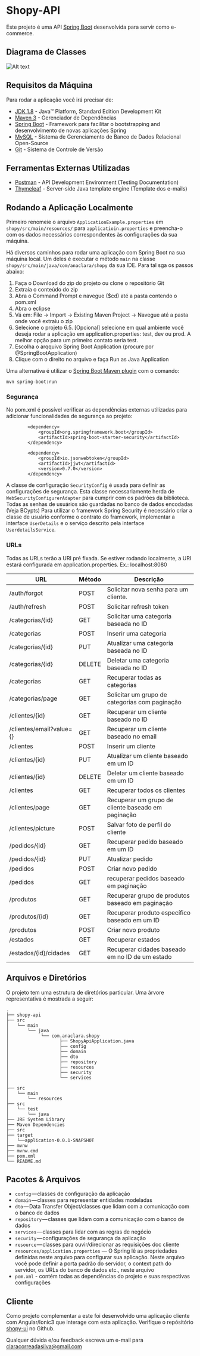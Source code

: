 # Shopy-API

Este projeto é uma API [Spring Boot](http://projects.spring.io/spring-boot/) desenvolvida para servir como e-commerce.

## Diagrama de Classes


![Alt text](https://user-images.githubusercontent.com/28203278/83186379-d42dcf80-a102-11ea-8d44-cc34ab39b514.png)


## Requisitos da Máquina

Para rodar a aplicação você irá precisar de:

*   [JDK 1.8](http://www.oracle.com/technetwork/java/javase/downloads/jdk8-downloads-2133151.html) - Java™ Platform, Standard Edition Development Kit 
*   [Maven 3](https://maven.apache.org) - Gerenciador de Dependências
*   [Spring Boot](https://spring.io/projects/spring-boot) - Framework para facilitar o bootstrapping and desenvolvimento de novas aplicações Spring 
*   [MySQL](https://www.mysql.com/) - Sistema de Gerenciamento de Banco de Dados Relacional Open-Source 
*   [Git](https://git-scm.com/) - Sistema de Controle de Versão


## Ferramentas Externas Utilizadas

* [Postman](https://www.getpostman.com/) - API Development Environment (Testing Documentation)
* [Thymeleaf](https://www.thymeleaf.org/) - Server-side Java template engine (Template dos e-mails)


## Rodando a Aplicação Localmente

Primeiro renomeie o arquivo `ApplicationExample.properties` em `shopy/src/main/resources/`  para `applicatioin.properties` e preencha-o com os dados necessários correspondentes às configurações da sua máquina. 

Há diversos caminhos para rodar uma aplicação com Spring Boot na sua máquina local. Um deles é executar o método `main` na classe `shopy/src/main/java/com/anaclara/shopy` da sua IDE. Para tal sga os passos abaixo:
1. Faça o Download do zip do projeto ou clone o repositório Git
2. Extraia o conteúdo do zip
3. Abra o Command Prompt e navegue ($cd) até a pasta contendo o pom.xml
4. Abra o eclipse
5. Vá em: File -> Import -> Existing Maven Project -> Navegue até a pasta onde você extraiu o zip
6. Selecione o projeto
6.5. [Opcional] selecione em qual ambiente você deseja rodar a aplicação em application.properties: test, dev ou prod. A melhor opção para um primeiro contato seria test.
7. Escolha o arqquivo Spring Boot Application (procure por @SpringBootApplication)
8. Clique com o direito no arquivo e faça Run as Java Application

Uma alternativa é utilizar o [Spring Boot Maven plugin](https://docs.spring.io/spring-boot/docs/current/reference/html/build-tool-plugins-maven-plugin.html) com o comando:

```shell
mvn spring-boot:run
```

### Segurança

No pom.xml é possível verificar as dependências externas utilizadas para adicionar funcionalidades de segurança ao projeto: 

```
		<dependency>
			<groupId>org.springframework.boot</groupId>
			<artifactId>spring-boot-starter-security</artifactId>
		</dependency>

		<dependency>
			<groupId>io.jsonwebtoken</groupId>
			<artifactId>jjwt</artifactId>
			<version>0.7.0</version>
		</dependency>
```
A classe de configuração `SecurityConfig` é usada para definir as configurações de segurança. Esta classe necessariamente herda de `WebSecurityConfigurerAdapter` para cumprir com os padrões da biblioteca.
Todas as senhas de usuários são guardadas no banco de dados encodadas (Veja BCypts)
Para utilizar o framework Spring Security é necessário criar a classe de usuário conforme o contrato do framework, implementar a interface `UserDetails` e o serviço descrito pela interface `UserdetailsService`. 



### URLs

Todas as URLs terão a URI pré fixada. 
Se estiver rodando localmente, a URI estará configurada em application.properties. Ex.: localhost:8080

|  URL |  Método | Descrição |
|----------|--------------|--------------|
|/auth/forgot  |  POST | Solicitar nova senha para um cliente. |
|/auth/refresh  |  POST | Solicitar refresh token |
|/categorias/{id} | GET | Solicitar uma categoria baseada no ID |
|/categorias | POST | Inserir uma categoria |
|/categorias/{id} | PUT | Atualizar uma categoria baseada no ID |
|/categorias/{id} | DELETE | Deletar uma categoria baseada no ID |
|/categorias | GET | Recuperar todas as categorias |
|/categorias/page | GET | Solicitar um grupo de categorias com paginação |
|/clientes/{id} | GET | Recuperar um cliente baseado no ID |
|/clientes/email?value={} | GET | Recuperar um cliente baseado no email |
|/clientes      | POST | Inserir um cliente|
|/clientes/{id}| PUT | Atualizar um cliente baseado em um ID |
|/clientes/{id}| DELETE | Deletar um cliente baseado em um ID |
|/clientes       | GET | Recuperar todos os clientes |
|/clientes/page | GET | Recuperar um grupo de cliente baseado em paginação |
|/clientes/picture  | POST | Salvar foto de perfil do cliente|
|/pedidos/{id}     | GET | Recuperar pedido baseado em um ID |
|/pedidos/{id}     | PUT | Atualizar pedido |
|/pedidos     | POST | Criar novo pedido |
|/pedidos     | GET | recuperar pedidos baseado em paginação |
|/produtos       | GET | Recuperar grupo de produtos baseado em paginação |
|/produtos/{id}  | GET | Recuperar produto específico baseado em um ID|
|/produtos       | POST | Criar novo produto |
|/estados       | GET | Recuperar estados |
|/estados/{id}/cidades  | GET | Recuperar cidades baseado em no ID de um estado |


## Arquivos e Diretórios

O projeto tem uma estrutura de diretórios particular. Uma árvore representativa é mostrada a seguir:

```
.
├── shopy-api
├── src
│   └── main
│       └── java
│            └── com.anaclara.shopy
│                   ├── ShopyApiApplication.java
│                   ├── config
│                   ├── domain
│                   ├── dto
│                   ├── repository
│                   ├── resources
│                   ├── security
│                   └── services
│             
├── src
│   └── main
│       └── resources
├── src
│   └── test
│       └── java
├── JRE System Library
├── Maven Dependencies
├── src
├── target
│   └──application-0.0.1-SNAPSHOT
├── mvnw
├── mvnw.cmd
├── pom.xml
└── README.md
```

## Pacotes & Arquivos

- `config` — classes de configuração da aplicação
- `domain` — classes para representar entidades modeladas
- `dto` — Data Transfer Object/classes que lidam com a comunicação com o banco de dados
- `repository` — classes que lidam com a comunicação com o banco de dados
- `services` — classes para lidar com as regras de negócio
- `security` — configurações de segurança da aplicação
- `resource` — classes para ouvir/direcionar as requisições doc cliente
- `resources/application.properties` — O Spring lê as propriedades definidas neste arquivo para configurar sua aplicação. Neste arquivo você pode definir a porta padrão do servidor, o context path do servidor, os URLs do banco de dados etc., neste arquivo
- `pom.xml` - contém todas as dependências do projeto e suas respectivas configurações


## Cliente

Como projeto complementar a este foi desenvolvido uma aplicação cliente com Angular/Ionic3 que interage com esta aplicação. Verifique o repósitório [shopy-ui](https://github.com/AnaKlara/shopy-ui) no Github.

Qualquer dúvida e/ou feedback escreva um e-mail para claracorreadasilva@gmail.com

